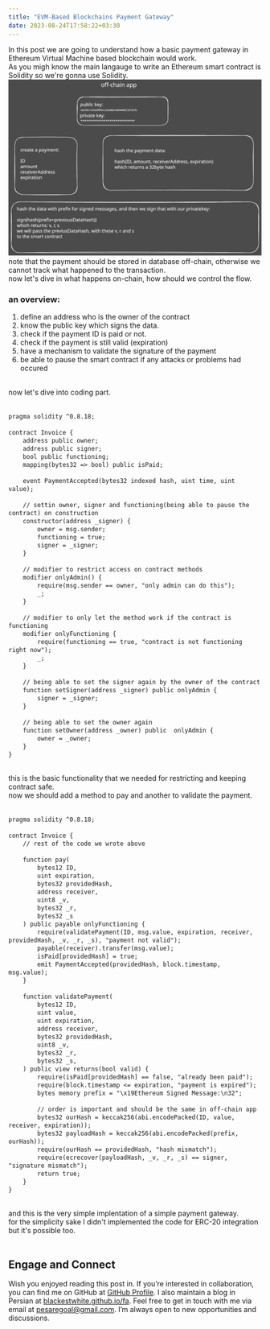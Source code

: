 ```yaml
---
title: "EVM-Based Blockchains Payment Gateway"
date: 2023-08-24T17:58:22+03:30
---
```


In this post we are going to understand how a basic payment gateway in Ethereum Virtual Machine based blockchain would work.
<br/>
As you migh know the main langauge to write an Ethereum smart contract is Solidity so we're gonna use Solidity.
<br/>
![off-chain signing](/posts/images/off-chain.svg)
<br/>
note that the payment should be stored in database off-chain, otherwise we cannot track what happened to the transaction.
<br/>
now let's dive in what happens on-chain, how should we control the flow.
<br/>
### an overview:
1. define an address who is the owner of the contract
2. know the public key which signs the data.
3. check if the payment ID is paid or not.
4. check if the payment is still valid (expiration)
5. have a mechanism to validate the signature of the payment
6. be able to pause the smart contract if any attacks or problems had occured

<br/>
now let's dive into coding part.
<br/>
<br/>

```solidity
pragma solidity ^0.8.18;

contract Invoice {
    address public owner;
    address public signer;
    bool public functioning;
    mapping(bytes32 => bool) public isPaid;

    event PaymentAccepted(bytes32 indexed hash, uint time, uint value);

    // settin owner, signer and functioning(being able to pause the contract) on construction
    constructor(address _signer) {
        owner = msg.sender;
        functioning = true;
        signer = _signer;
    }

    // modifier to restrict access on contract methods
    modifier onlyAdmin() {
        require(msg.sender == owner, "only admin can do this");
        _;
    }

    // modifier to only let the method work if the contract is functioning
    modifier onlyFunctioning {
        require(functioning == true, "contract is not functioning right now");
        _;
    }

    // being able to set the signer again by the owner of the contract
    function setSigner(address _signer) public onlyAdmin {
        signer = _signer;
    }

    // being able to set the owner again
    function setOwner(address _owner) public  onlyAdmin {
        owner = _owner;
    }
}
```
<br/>
this is the basic functionality that we needed for restricting and keeping contract safe.
<br/>
now we should add a method to pay and another to validate the payment.
<br/>
<br/>

```solidity
pragma solidity ^0.8.18;

contract Invoice {
    // rest of the code we wrote above

    function pay(
        bytes12 ID,
        uint expiration,
        bytes32 providedHash,
        address receiver,
        uint8 _v,
        bytes32 _r,
        bytes32 _s
    ) public payable onlyFunctioning {
        require(validatePayment(ID, msg.value, expiration, receiver, providedHash, _v, _r, _s), "payment not valid");
        payable(receiver).transfer(msg.value);
        isPaid[providedHash] = true;
        emit PaymentAccepted(providedHash, block.timestamp, msg.value);
    }

    function validatePayment(
        bytes12 ID,
        uint value,
        uint expiration,
        address receiver,
        bytes32 providedHash,
        uint8 _v,
        bytes32 _r,
        bytes32 _s,
    ) public view returns(bool valid) {
        require(isPaid[providedHash] == false, "already been paid");
        require(block.timestamp <= expiration, "payment is expired");
        bytes memory prefix = "\x19Ethereum Signed Message:\n32";

        // order is important and should be the same in off-chain app
        bytes32 ourHash = keccak256(abi.encodePacked(ID, value, receiver, expiration));
        bytes32 payloadHash = keccak256(abi.encodePacked(prefix, ourHash));
        require(ourHash == providedHash, "hash mismatch");
        require(ecrecover(payloadHash, _v, _r, _s) == signer, "signature mismatch");
        return true;
    }
}
```
<br/>
and this is the very simple implentation of a simple payment gateway.
<br/>
for the simplicity sake I didn't implemented the code for ERC-20 integration but it's possible too.
<br/>
<br/>

## Engage and Connect
Wish you enjoyed reading this post in. If you’re interested in collaboration, you can find me on GitHub at [GitHub Profile](https://github.com/blackestwhite). I also maintain a blog in Persian at [blackestwhite.github.io/fa](https://blackestwhite.github.io/fa). Feel free to get in touch with me via email at pesaregoal@gmail.com. I’m always open to new opportunities and discussions.